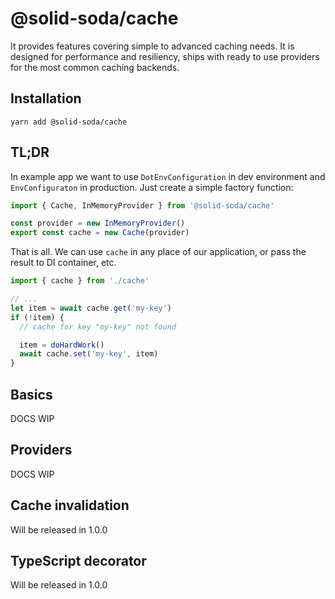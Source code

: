 # @solid-soda/cache

It provides features covering simple to advanced caching needs. It is designed for performance and resiliency, ships with ready to use providers for the most common caching backends.

## Installation

`yarn add @solid-soda/cache`


## TL;DR

In example app we want to use `DotEnvConfiguration` in dev environment and `EnvConfiguraton` in production. Just create a simple factory function:

```js
import { Cache, InMemoryProvider } from '@solid-soda/cache'

const provider = new InMemoryProvider()
export const cache = new Cache(provider)
```

That is all. We can use `cache` in any place of our application, or pass the result to DI container, etc.

```js
import { cache } from './cache'

// ...
let item = await cache.get('my-key')
if (!item) {
  // cache for key "my-key" not found

  item = doHardWork()
  await cache.set('my-key', item)
}
```

## Basics

DOCS WIP

## Providers

DOCS WIP

## Cache invalidation

Will be released in 1.0.0

## TypeScript decorator

Will be released in 1.0.0
